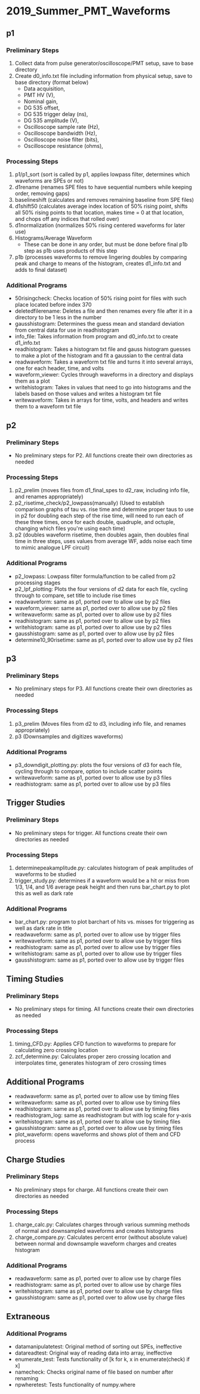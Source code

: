 # 2019_Summer_PMT_Waveforms

## p1
### Preliminary Steps
1. Collect data from pulse generator/oscilloscope/PMT setup, save to base directory
1. Create d0_info.txt file including information from physical setup, save to base directory (format below)
    * Data acquisition,<VALUE>
    * PMT HV (V),<VALUE>
    * Nominal gain,<VALUE>
    * DG 535 offset,<VALUE>
    * DG 535 trigger delay (ns),<VALUE>
    * DG 535 amplitude (V),<VALUE>
    * Oscilloscope sample rate (Hz),<VALUE>
    * Oscilloscope bandwidth (Hz),<VALUE>
    * Oscilloscope noise filter (bits),<VALUE>
    * Oscilloscope resistance (ohms),<VALUE>

### Processing Steps
1. p1/p1_sort (sort is called by p1, applies lowpass filter, determines which waveforms are SPEs or not)
1. d1rename (renames SPE files to have sequential numbers while keeping order, removing gaps)
1. baselineshift (calculates and removes remaining baseline from SPE files)
1. d1shift50 (calculates average index location of 50% rising point, shifts all 50% rising points to that location, makes time = 0 at that location, and chops off any indices that rolled over)
1. d1normalization (normalizes 50% rising centered waveforms for later use)
1. Histograms/Average Waveform
    * These can be done in any order, but must be done before final p1b step as p1b uses products of this step
1. p1b (processes waveforms to remove lingering doubles by comparing peak and charge to means of the histogram, creates d1_info.txt and adds to final dataset)

### Additional Programs
* 50risingcheck: Checks location of 50% rising point for files with such place located before index 370 
* deletedfilerename: Deletes a file and then renames every file after it in a directory to be 1 less in the number
* gausshistogram: Determines the guess mean and standard deviation from central data for use in readhistogram
* info_file: Takes information from program and d0_info.txt to create d1_info.txt
* readhistogram: Takes a histogram txt file and gauss histogram guesses to make a plot of the histogram and fit a gaussian to the central data
* readwaveform: Takes a waveform txt file and turns it into several arrays, one for each header, time, and volts
* waveform_viewer: Cycles through waveforms in a directory and displays them as a plot
* writehistogram: Takes in values that need to go into histograms and the labels based on those values and writes a histogram txt file
* writewaveform: Takes in arrays for time, volts, and headers and writes them to a waveform txt file

## p2
### Preliminary Steps
* No preliminary steps for P2. All functions create their own directories as needed

### Processing Steps
1. p2_prelim (moves files from d1_final_spes to d2_raw, including info file, and renames appropriately)
1. p2_risetime_check/p2_lowpass(manually) (Used to establish comparison graphs of tau vs. rise time and determine proper taus to use in p2 for doubling each step of the rise time, will need to run each of these three times, once for each double, quadruple, and octuple, changing which files you're using each time)
1. p2 (doubles waveform risetime, then doubles again, then doubles final time in three steps, uses values from average WF, adds noise each time to mimic analogue LPF circuit)

### Additional Programs
* p2_lowpass: Lowpass filter formula/function to be called from p2 processing stages
* p2_lpf_plotting: Plots the four versions of d2 data for each file, cycling through to compare, set title to include rise times
* readwaveform: same as p1, ported over to allow use by p2 files
* waveform_viewer: same as p1, ported over to allow use by p2 files
* writewaveform: same as p1, ported over to allow use by p2 files
* readhistogram: same as p1, ported over to allow use by p2 files
* writehistogram: same as p1, ported over to allow use by p2 files
* gausshistogram: same as p1, ported over to allow use by p2 files
* determine10_90risetime: same as p1, ported over to allow use by p2 files

## p3
### Preliminary Steps
* No preliminary steps for P3. All functions create their own directories as needed

### Processing Steps
1. p3_prelim (Moves files from d2 to d3, including info file, and renames appropriately)
1. p3 (Downsamples and digitizes waveforms)

### Additional Programs
* p3_downdigit_plotting.py: plots the four versions of d3 for each file, cycling through to compare, option to include scatter points
* writewaveform: same as p1, ported over to allow use by p3 files
* readhistogram: same as p1, ported over to allow use by p3 files

## Trigger Studies
### Preliminary Steps
* No preliminary steps for trigger. All functions create their own directories as needed

### Processing Steps
1. determinepeakamplitude.py: calculates histogram of peak amplitudes of waveforms to be studied
1. trigger_study.py: determines if a waveform would be a hit or miss from 1/3, 1/4, and 1/6 average peak height and then runs bar_chart.py to plot this as well as dark rate

### Additional Programs
* bar_chart.py: program to plot barchart of hits vs. misses for triggering as well as dark rate in title
* readwaveform: same as p1, ported over to allow use by trigger files
* writewaveform: same as p1, ported over to allow use by trigger files
* readhistogram: same as p1, ported over to allow use by trigger files
* writehistogram: same as p1, ported over to allow use by trigger files
* gausshistogram: same as p1, ported over to allow use by trigger files

## Timing Studies
### Preliminary Steps
* No preliminary steps for timing. All functions create their own directories as needed

### Processing Steps
1. timing_CFD.py: Applies CFD function to waveforms to prepare for calculating zero crossing location
1. zcf_determine.py: Calculates proper zero crossing location and interpolates time, generates histogram of zero crossing times

## Additional Programs
* readwaveform: same as p1, ported over to allow use by timing files
* writewaveform: same as p1, ported over to allow use by timing files
* readhistogram: same as p1, ported over to allow use by timing files
* readhistogram_log: same as readhistogram but with log scale for y-axis
* writehistogram: same as p1, ported over to allow use by timing files
* gausshistogram: same as p1, ported over to allow use by timing files
* plot_waveform: opens waveforms and shows plot of them and CFD process

## Charge Studies
### Preliminary Steps
* No preliminary steps for charge. All functions create their own directories as needed

### Processing Steps
1. charge_calc.py: Calculates charges through various summing methods of normal and downsampled waveforms and creates histograms
1. charge_compare.py: Calculates percent error (without absolute value) between normal and downsample waveform charges and creates histogram

### Additional Programs
* readwaveform: same as p1, ported over to allow use by charge files
* readhistogram: same as p1, ported over to allow use by charge files
* writehistogram: same as p1, ported over to allow use by charge files
* gausshistogram: same as p1, ported over to allow use by charge files

## Extraneous
### Additional Programs
* datamanipulatetest: Original method of sorting out SPEs, ineffective
* datareadtest: Original way of reading data into array, ineffective
* enumerate_test: Tests functionality of [k for k, x in enumerate(check) if x]
* namecheck: Checks original name of file based on number after renaming
* npwheretest: Tests functionality of numpy.where